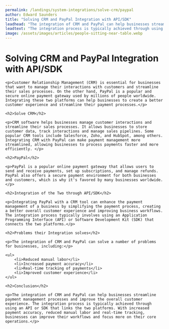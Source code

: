 ```yaml
---
permalink: /landings/system-integrations/solve-crm/paypal
author: Edward Saunders
title: "Solving CRM and PayPal Integration with API/SDK"
leadhead: "The integration of CRM and PayPal can help businesses streamline payment management processes and improve the overall customer experience"
leadtext: "The integration process is typically achieved through using an API or SDK that links the two platforms. With increased payment accuracy, reduced manual labor and real-time tracking, businesses can improve their workflows and focus more on their core operations."
image: /assets/images/articles/people-sitting-near-table.webp
---
```

<div class="arttext">
	<h1>Solving CRM and PayPal Integration with API/SDK</h1>

	<p>Customer Relationship Management (CRM) is essential for businesses that want to manage their interactions with customers and streamline their sales processes. On the other hand, PayPal is a popular and secure online payment gateway used by millions of people worldwide. Integrating these two platforms can help businesses to create a better customer experience and streamline their payment processes.</p>

	<h2>Solve CRM</h2>

	<p>CRM software helps businesses manage customer interactions and streamline their sales processes. It allows businesses to store customer data, track interactions and manage sales pipelines. Some popular CRM tools include Salesforce, Zoho, and HubSpot, among others. Integrating CRM with PayPal can make payment management more streamlined, allowing businesses to process payments faster and more efficiently. </p>

	<h2>PayPal</h2>

	<p>PayPal is a popular online payment gateway that allows users to send and receive payments, set up subscriptions, and manage refunds. PayPal also offers a secure payment environment for both businesses and customers, which is why it's favored by many businesses worldwide.</p>

	<h2>Integration of the Two through API/SDK</h2>

	<p>Integrating PayPal with a CRM tool can enhance the payment management of a business by simplifying the payment process, creating a better overall customer experience and improving business workflows. The integration process typically involves using an Application Programming Interface (API) or Software Development Kit (SDK) that connects the two platforms.</p>

	<h2>Problems their Integration solves</h2>

	<p>The integration of CRM and PayPal can solve a number of problems for businesses, including:</p>

	<ul>
		<li>Reduced manual labor</li>
		<li>Increased payment accuracy</li>
		<li>Real-time tracking of payments</li>
		<li>Improved customer experience</li>
	</ul>

	<h2>Conclusion</h2>

	<p>The integration of CRM and PayPal can help businesses streamline payment management processes and improve the overall customer experience. The integration process is typically achieved through using an API or SDK that links the two platforms. With increased payment accuracy, reduced manual labor and real-time tracking, businesses can improve their workflows and focus more on their core operations.</p>

</div>